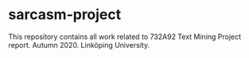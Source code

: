 # sarcasm-project
This repository contains all work related to 732A92 Text Mining Project report. Autumn 2020. Linköping University.
